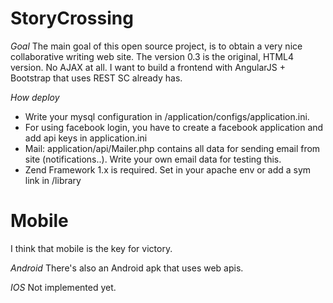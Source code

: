 StoryCrossing
=============

*Goal*
The main goal of this open source project, is to obtain a very nice collaborative writing web site.
The version 0.3 is the original, HTML4 version. No AJAX at all. I want to build a frontend with AngularJS + Bootstrap that uses REST SC already has.

*How deploy*
- Write your mysql configuration in /application/configs/application.ini.
- For using facebook login, you have to create a facebook application and add api keys in application.ini
- Mail: application/api/Mailer.php contains all data for sending email from site (notifications..). Write your own email data for testing this.
- Zend Framework 1.x is required. Set in your apache env or add a sym link in /library

Mobile
======

I think that mobile is the key for victory. 

*Android*
There's also an Android apk that uses web apis.

*IOS*
Not implemented yet.

